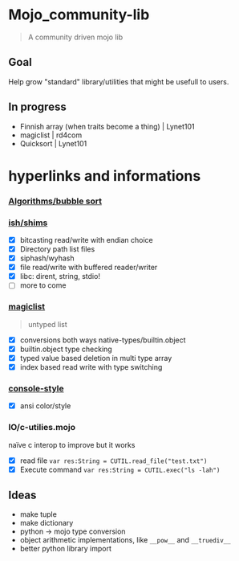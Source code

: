 # Mojo_community-lib
> A community driven mojo lib
## Goal
Help grow "standard" library/utilities that might be usefull to users.
## In progress
- Finnish array (when traits become a thing) | Lynet101
- magiclist | rd4com
- Quicksort | Lynet101
# hyperlinks and informations
### [Algorithms/bubble sort](https://github.com/Lynet101/Mojo_community-lib/tree/main/Algorithms/Bubblesort)
### [ish/shims](https://github.com/lsh/shims)
  - [X] bitcasting read/write with endian choice
  - [x] Directory path list files
  - [x] siphash/wyhash
  - [x] file read/write with buffered reader/writer
  - [x] libc: dirent, string, stdio!
  - [ ] more to come
### [magiclist](https://github.com/rd4com/mojo-magiclist)
> untyped list
  - [x] conversions both ways native-types/builtin.object
  - [x] builtin.object type checking
  - [x] typed value based deletion in multi type array
  - [x] index based read write with type switching
### [console-style](https://github.com/rd4com/mojo-console-style-print)
  - [x] ansi color/style
### IO/c-utilies.mojo
naïve c interop to improve but it works
- [X] read file
``` var res:String = CUTIL.read_file("test.txt") ```
- [X] Execute command
``` var res:String = CUTIL.exec("ls -lah") ```
## Ideas
- make tuple
- make dictionary
- python -> mojo type conversion
- object arithmetic implementations, like ``__pow__`` and ``__truediv__``
- better python library import
